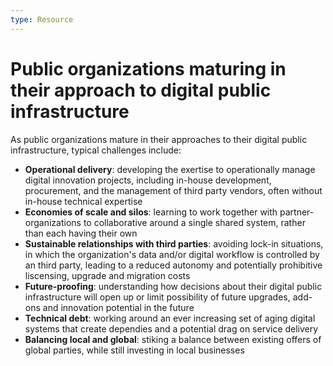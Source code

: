 ```yaml
---
type: Resource
---
```


# Public organizations maturing in their approach to digital public infrastructure

As public organizations mature in their approaches to their digital public infrastructure, typical challenges include: 

* **Operational delivery**: developing the exertise to operationally manage digital innovation projects, including in-house development, procurement, and the management of third party vendors, often without in-house technical expertise 
* **Economies of scale and silos**: learning to work together with partner-organizations to collaborative around a single shared system, rather than each having their own 
* **Sustainable relationships with third parties**: avoiding lock-in situations, in which the organization's data and/or digital workflow is controlled by an third party, leading to a reduced autonomy and potentially prohibitive liscensing, upgrade and migration costs
* **Future-proofing**: understanding how decisions about their digital public infrastructure will open up or limit possibility of future upgrades, add-ons and innovation potential in the future
* **Technical debt**: working around an ever increasing set of aging digital systems that create dependies and a potential drag on service delivery
* **Balancing local and global**: stiking a balance between existing offers of global parties, while still investing in local businesses
